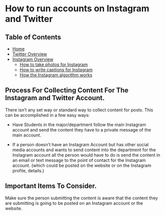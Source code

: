 # How to run accounts on Instagram and Twitter
## Table of Contents
- [Home](./README.md)
- [Twitter Overview](./twitter-overview.md)
- [Instagram Overview](./instagram-overview.md)
  - [How to take photos for Instagram](./take-pics-for-insta.md)
  - [How to write captions for Instagram](./write-captions-for-insta.md)
  - [How the Instagram algorithm works](./algorithm-insta.md)

## Process For Collecting Content For The Instagram and Twitter Account.


There isn’t any set way or standard way to collect content for posts. This can be accomplished in a few easy ways:

- Have Students in the major/department follow the main Instagram account and send the content they have to a private message of the main account.

- If a person doesn’t have an Instagram Account but has other social media accounts and wants to send content into the department for the Instagram account all the person would have to do is send the content in an email or text message to the point of contact for the Instagram account. (which could be posted on the website or on the Instagram profile, details.)

## Important Items To Consider.

Make sure the person submitting the content is aware that the content they are submitting is going to be posted on an Instagram account or the website. 

